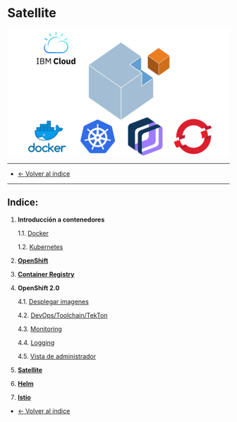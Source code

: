 # Satellite

![dojo logo](/images/logo_dojo.png)

---



* [← Volver al índice](/README.md)
---
  

## Indice:

1. **Introducción a contenedores**
    
    1.1. [Docker](/pages/1/docker.md#docker)
    
    1.2. [Kubernetes](/pages/1/kubernetes.md#kubernetes)

2. [**OpenShift**](/pages/2/openshift.md#openshift)

3. [**Container Registry**](/pages/3/container_registry.md#container-registry)

4. **OpenShift 2.0**

    4.1. [Desplegar imagenes](/pages/4/desplegar_imagenes.md#desplegar-imagenes)

    4.2. [DevOps/Toolchain/TekTon](/pages/4/devops.md#devops,-toolchains-&-tekton)

    4.3. [Monitoring](/pages/4/monitoring.md#monitoring)

    4.4. [Logging](/pages/4/logging.md#logging)

    4.5. [Vista de administrador](/pages/4/vista_de_administrador.md#vista-de-administrador)

5. [**Satellite**](/pages/5/satellite.md#satellite)

6. [**Helm**](/pages/6/helm.md#helm)

7. [**Istio**](/pages/7/istio.md#istio)





* [← Volver al índice](/README.md)